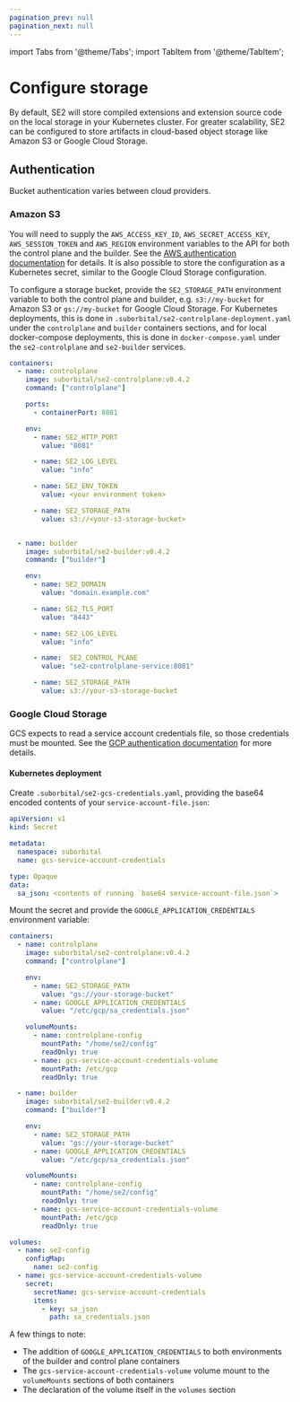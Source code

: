 ```yaml
---
pagination_prev: null
pagination_next: null
---
```


import Tabs from '@theme/Tabs';
import TabItem from '@theme/TabItem';

# Configure storage

By default, SE2 will store compiled extensions and extension source code on the local storage in your Kubernetes cluster. For greater scalability, SE2 can be configured to store artifacts in cloud-based object storage like Amazon S3 or Google Cloud Storage.

## Authentication

Bucket authentication varies between cloud providers.

<Tabs groupId='cloud-provider'>

<TabItem value="S3" label="Amazon S3">

### Amazon S3

You will need to supply the `AWS_ACCESS_KEY_ID`, `AWS_SECRET_ACCESS_KEY`, `AWS_SESSION_TOKEN` and `AWS_REGION` environment variables to the API for both the control plane and the builder. See the [AWS authentication documentation](https://docs.aws.amazon.com/sdk-for-php/v3/developer-guide/guide_credentials_environment.html) for details. It is also possible to store the configuration as a Kubernetes secret, similar to the Google Cloud Storage configuration.

To configure a storage bucket, provide the `SE2_STORAGE_PATH` environment variable to both the control plane and builder, e.g. `s3://my-bucket` for Amazon S3 or `gs://my-bucket` for Google Cloud Storage. For Kubernetes deployments, this is done in `.suborbital/se2-controlplane-deployment.yaml` under the `controlplane` and `builder` containers sections, and for local docker-compose deployments, this is done in `docker-compose.yaml` under the `se2-controlplane` and `se2-builder` services.


```yaml
containers:
  - name: controlplane
    image: suborbital/se2-controlplane:v0.4.2
    command: ["controlplane"]

    ports:
      - containerPort: 8081

    env:
      - name: SE2_HTTP_PORT
        value: "8081"

      - name: SE2_LOG_LEVEL
        value: "info"

      - name: SE2_ENV_TOKEN
        value: <your environment token>

      - name: SE2_STORAGE_PATH
        value: s3://<your-s3-storage-bucket>


  - name: builder
    image: suborbital/se2-builder:v0.4.2
    command: ["builder"]

    env:
      - name: SE2_DOMAIN
        value: "domain.example.com"

      - name: SE2_TLS_PORT
        value: "8443"

      - name: SE2_LOG_LEVEL
        value: "info"

      - name:  SE2_CONTROL_PLANE
        value: "se2-controlplane-service:8081"

      - name: SE2_STORAGE_PATH
        value: s3://your-s3-storage-bucket
```
</TabItem>

<TabItem value="GCS" label="Google Cloud Storage">

### Google Cloud Storage

GCS expects to read a service account credentials file, so those credentials must be mounted. See the [GCP authentication documentation](https://cloud.google.com/iam/docs/creating-managing-service-account-keys) for more details.

#### Kubernetes deployment

Create `.suborbital/se2-gcs-credentials.yaml`, providing the base64 encoded contents of your `service-account-file.json`:

```yaml
apiVersion: v1
kind: Secret

metadata:
  namespace: suborbital
  name: gcs-service-account-credentials

type: Opaque
data:
  sa_json: <contents of running `base64 service-account-file.json`>
```

Mount the secret and provide the `GOOGLE_APPLICATION_CREDENTIALS` environment variable:

```yaml
containers:
  - name: controlplane
    image: suborbital/se2-controlplane:v0.4.2
    command: ["controlplane"]

    env:
      - name: SE2_STORAGE_PATH
        value: "gs://your-storage-bucket"
      - name: GOOGLE_APPLICATION_CREDENTIALS
        value: "/etc/gcp/sa_credentials.json"

    volumeMounts:
      - name: controlplane-config
        mountPath: "/home/se2/config"
        readOnly: true
      - name: gcs-service-account-credentials-volume
        mountPath: /etc/gcp
        readOnly: true

  - name: builder
    image: suborbital/se2-builder:v0.4.2
    command: ["builder"]

    env:
      - name: SE2_STORAGE_PATH
        value: "gs://your-storage-bucket"
      - name: GOOGLE_APPLICATION_CREDENTIALS
        value: "/etc/gcp/sa_credentials.json"

    volumeMounts:
      - name: controlplane-config
        mountPath: "/home/se2/config"
        readOnly: true
      - name: gcs-service-account-credentials-volume
        mountPath: /etc/gcp
        readOnly: true

volumes:
  - name: se2-config
    configMap:
      name: se2-config
  - name: gcs-service-account-credentials-volume
    secret:
      secretName: gcs-service-account-credentials
      items:
        - key: sa_json
          path: sa_credentials.json
```

A few things to note:

- The addition of `GOOGLE_APPLICATION_CREDENTIALS` to both environments of the builder and control plane containers
- The `gcs-service-account-credentials-volume` volume mount to the `volumeMounts` sections of both containers
- The declaration of the volume itself in the `volumes` section

</TabItem>

</Tabs>
